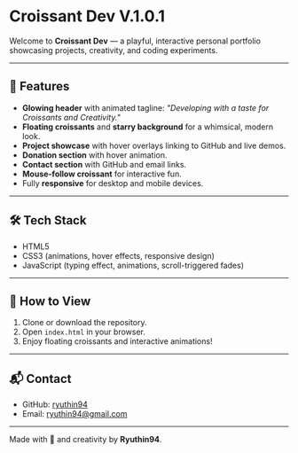 # Croissant Dev V.1.0.1

Welcome to **Croissant Dev** — a playful, interactive personal portfolio showcasing projects, creativity, and coding experiments.  

---

## 🌟 Features

- **Glowing header** with animated tagline: *"Developing with a taste for Croissants and Creativity."*  
- **Floating croissants** and **starry background** for a whimsical, modern look.  
- **Project showcase** with hover overlays linking to GitHub and live demos.
- **Donation section** with hover animation.
- **Contact section** with GitHub and email links.  
- **Mouse-follow croissant** for interactive fun.  
- Fully **responsive** for desktop and mobile devices.  

---

## 🛠 Tech Stack

- HTML5  
- CSS3 (animations, hover effects, responsive design)  
- JavaScript (typing effect, animations, scroll-triggered fades)  

---

## 🚀 How to View

1. Clone or download the repository.  
2. Open `index.html` in your browser.  
3. Enjoy floating croissants and interactive animations!  

---

## 📬 Contact

- GitHub: [ryuthin94](https://github.com/ryuthin94)  
- Email: ryuthin94@gmail.com  

---

Made with 🥐 and creativity by **Ryuthin94**.
